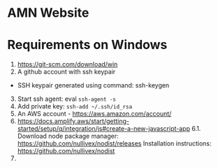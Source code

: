 # AMN Website

# Requirements on Windows
1. https://git-scm.com/download/win
2. A github account with ssh keypair
- SSH keypair generated using command: ssh-keygen
3. Start ssh agent: eval `ssh-agent -s`
4. Add private key: `ssh-add ~/.ssh/id_rsa`
5. An AWS account - https://aws.amazon.com/account/
6. https://docs.amplify.aws/start/getting-started/setup/q/integration/js#create-a-new-javascript-app
6.1. Download node package manager: https://github.com/nullivex/nodist/releases
Installation instructions: https://github.com/nullivex/nodist
7. 
